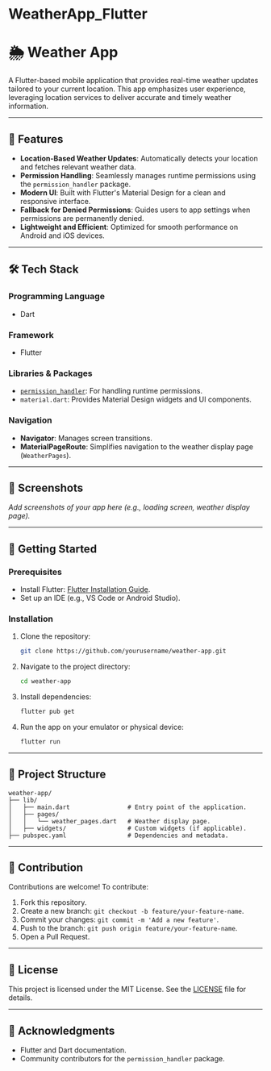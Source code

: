 # WeatherApp_Flutter

# 🌦️ Weather App  

A Flutter-based mobile application that provides real-time weather updates tailored to your current location. This app emphasizes user experience, leveraging location services to deliver accurate and timely weather information.

---

## 📖 Features  

- **Location-Based Weather Updates**: Automatically detects your location and fetches relevant weather data.  
- **Permission Handling**: Seamlessly manages runtime permissions using the `permission_handler` package.  
- **Modern UI**: Built with Flutter's Material Design for a clean and responsive interface.  
- **Fallback for Denied Permissions**: Guides users to app settings when permissions are permanently denied.  
- **Lightweight and Efficient**: Optimized for smooth performance on Android and iOS devices.  

---

## 🛠️ Tech Stack  

### **Programming Language**
- Dart  

### **Framework**
- Flutter  

### **Libraries & Packages**
- [`permission_handler`](https://pub.dev/packages/permission_handler): For handling runtime permissions.  
- `material.dart`: Provides Material Design widgets and UI components.

### **Navigation**
- **Navigator**: Manages screen transitions.
- **MaterialPageRoute**: Simplifies navigation to the weather display page (`WeatherPages`).

---

## 📱 Screenshots  
_Add screenshots of your app here (e.g., loading screen, weather display page)._  

---

## 🚀 Getting Started  

### Prerequisites  
- Install Flutter: [Flutter Installation Guide](https://docs.flutter.dev/get-started/install).  
- Set up an IDE (e.g., VS Code or Android Studio).  

### Installation  
1. Clone the repository:  
   ```bash
   git clone https://github.com/yourusername/weather-app.git
   ```  
2. Navigate to the project directory:  
   ```bash
   cd weather-app
   ```  
3. Install dependencies:  
   ```bash
   flutter pub get
   ```  
4. Run the app on your emulator or physical device:  
   ```bash
   flutter run
   ```  

---

## 🧩 Project Structure  

```
weather-app/
├── lib/
│   ├── main.dart                # Entry point of the application.
│   ├── pages/
│   │   └── weather_pages.dart   # Weather display page.
│   ├── widgets/                 # Custom widgets (if applicable).
├── pubspec.yaml                 # Dependencies and metadata.
```

---

## 🤝 Contribution  

Contributions are welcome! To contribute:  
1. Fork this repository.  
2. Create a new branch: `git checkout -b feature/your-feature-name`.  
3. Commit your changes: `git commit -m 'Add a new feature'`.  
4. Push to the branch: `git push origin feature/your-feature-name`.  
5. Open a Pull Request.  

---

## 📜 License  

This project is licensed under the MIT License. See the [LICENSE](LICENSE) file for details.  

---

## 🙌 Acknowledgments  

- Flutter and Dart documentation.  
- Community contributors for the `permission_handler` package.  
